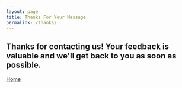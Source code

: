 ```yaml
---
layout: page
title: Thanks For Your Message
permalink: /thanks/
---
```

## Thanks for contacting us! Your feedback is valuable and we'll get back to you as soon as possible.

<div class="mt3">
  <a href="{{ site.baseurl }}/" class="button button-blue button-big">Home</a>
</div>
